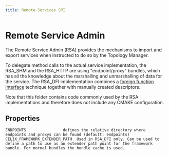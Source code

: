 ```yaml
---
title: Remote Services SPI
---
```


# Remote Service Admin

The Remote Service Admin (RSA) provides the mechanisms to import and export services when instructed to do so by the Topology Manager. 

To delegate method calls to the actual service implementation, the RSA_SHM and the RSA_HTTP are using "endpoint/proxy" bundles, which has all the knowledge about the marshalling and unmarshalling of data for the service. The RSA_DFI implementation combines a [foreign function interface](https://en.wikipedia.org/wiki/Foreign_function_interface) technique together with manually created descriptors.

Note that this folder contains code commonly used by the RSA implementations and therefore does not include any CMAKE configuration.

## Properties
    ENDPOINTS				 defines the relative directory where endpoints and proxys can be found (default: endpoints)
    CELIX_FRAMEWORK_EXTENDER_PATH  Used in RSA_DFI only. Can be used to define a path to use as an extender path point for the framework bundle. For normal bundles the bundle cache is used. 
